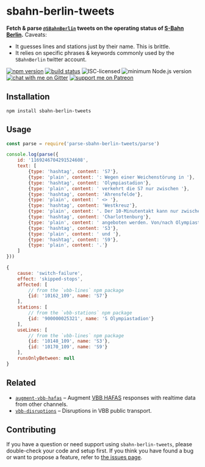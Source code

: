 # sbahn-berlin-tweets

**Fetch & parse [`@SBahnBerlin`](https://mobile.twitter.com/SBahnBerlin) tweets on the operating status of [S-Bahn Berlin](https://en.wikipedia.org/wiki/Berlin_S-Bahn).** Caveats:

- It guesses lines and stations just by their name. This is brittle.
- It relies on specific phrases & keywords commonly used by the `SBahnBerlin` twitter account.

[![npm version](https://img.shields.io/npm/v/sbahn-berlin-tweets.svg)](https://www.npmjs.com/package/sbahn-berlin-tweets)
[![build status](https://api.travis-ci.org/derhuerst/sbahn-berlin-tweets.svg?branch=master)](https://travis-ci.org/derhuerst/sbahn-berlin-tweets)
![ISC-licensed](https://img.shields.io/github/license/derhuerst/sbahn-berlin-tweets.svg)
![minimum Node.js version](https://img.shields.io/node/v/berlin-postal-code-areas.svg)
[![chat with me on Gitter](https://img.shields.io/badge/chat%20with%20me-on%20gitter-512e92.svg)](https://gitter.im/derhuerst)
[![support me on Patreon](https://img.shields.io/badge/support%20me-on%20patreon-fa7664.svg)](https://patreon.com/derhuerst)


## Installation

```shell
npm install sbahn-berlin-tweets
```


## Usage

```js
const parse = require('parse-sbahn-berlin-tweets/parse')

console.log(parse({
	id: '1169246704291524608',
	text: [
		{type: 'hashtag', content: 'S7'},
		{type: 'plain', content: ': Wegen einer Weichenstörung in '},
		{type: 'hashtag', content: 'Olympiastadion'},
		{type: 'plain', content: ' verkehrt die S7 nur zwischen '},
		{type: 'hashtag', content: 'Ahrensfelde'},
		{type: 'plain', content: ' <> '},
		{type: 'hashtag', content: 'Westkreuz'},
		{type: 'plain', content: '. Der 10-Minutentakt kann nur zwischen Ahrensfelde <> '},
		{type: 'hashtag', content: 'Charlottenburg'},
		{type: 'plain', content: ' angeboten werden. Von/nach Olympiastadion/Spandau nutzen Sie bitte die Züge der '},
		{type: 'hashtag', content: 'S3'},
		{type: 'plain', content: ' und '},
		{type: 'hashtag', content: 'S9'},
		{type: 'plain', content: '.'}
	]
}))
```

```js
{
	cause: 'switch-failure',
	effect: 'skipped-stops',
	affected: [
		// from the `vbb-lines` npm package
		{id: '10162_109', name: 'S7'}
	],
	stations: [
		// from the `vbb-stations` npm package
		{id: '900000025321', name: 'S Olympiastadion'}
	],
	useLines: [
		// from the `vbb-lines` npm package
		{id: '10148_109', name: 'S3'},
		{id: '10170_109', name: 'S9'}
	],
	runsOnlyBetween: null
}
```


## Related

- [`augment-vbb-hafas`](https://github.com/derhuerst/augment-vbb-hafas) – Augment [VBB HAFAS](https://npmjs.com/package/vbb-hafas) responses with realtime data from other channels.
- [`vbb-disruptions`](https://github.com/derhuerst/vbb-disruptions) – Disruptions in VBB public transport.


## Contributing

If you have a question or need support using `sbahn-berlin-tweets`, please double-check your code and setup first. If you think you have found a bug or want to propose a feature, refer to [the issues page](https://github.com/derhuerst/sbahn-berlin-tweets/issues).
